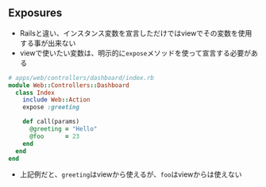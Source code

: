
## Exposures

* Railsと違い、インスタンス変数を宣言しただけではviewでその変数を使用する事が出来ない
* viewで使いたい変数は、明示的に`expose`メソッドを使って宣言する必要がある

```ruby
# apps/web/controllers/dashboard/index.rb
module Web::Controllers::Dashboard
  class Index
    include Web::Action
    expose :greeting

    def call(params)
      @greeting = "Hello"
      @foo      = 23
    end
  end
end
```
* 上記例だと、`greeting`はviewから使えるが、`foo`はviewからは使えない
